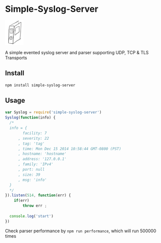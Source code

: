 # Simple-Syslog-Server

[![Simple Syslog Server](syslog-sml.png)](https://pixabay.com/photo-3685581/)


A simple evented syslog server and parser supporting UDP, TCP & TLS Transports

## Install

```sh
npm install simple-syslog-server
```

## Usage

```js
var Syslog = require('simple-syslog-server')
Syslog(function(info) {
  /*
  info = {
        facility: 7
      , severity: 22
      , tag: 'tag'
      , time: Mon Dec 15 2014 10:58:44 GMT-0800 (PST)
      , hostname: 'hostname'
      , address: '127.0.0.1'
      , family: 'IPv4'
      , port: null
      , size: 39
      , msg: 'info'
  }
  */
}).listen(514, function(err) {
	if(err)
		throw err ;

  console.log('start')
})
```

Check parser performance by `npm run performance`, which will run 500000 times
